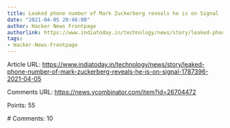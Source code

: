 ```yaml
---
title: Leaked phone number of Mark Zuckerberg reveals he is on Signal
date: "2021-04-05 20:46:00"
author: Hacker News Frontpage
authorlink: https://www.indiatoday.in/technology/news/story/leaked-phone-number-of-mark-zuckerberg-reveals-he-is-on-signal-1787396-2021-04-05
tags:
- Hacker-News-Frontpage
---
```


<p>Article URL: <a href="https://www.indiatoday.in/technology/news/story/leaked-phone-number-of-mark-zuckerberg-reveals-he-is-on-signal-1787396-2021-04-05">https://www.indiatoday.in/technology/news/story/leaked-phone-number-of-mark-zuckerberg-reveals-he-is-on-signal-1787396-2021-04-05</a></p>
<p>Comments URL: <a href="https://news.ycombinator.com/item?id=26704472">https://news.ycombinator.com/item?id=26704472</a></p>
<p>Points: 55</p>
<p># Comments: 10</p>
